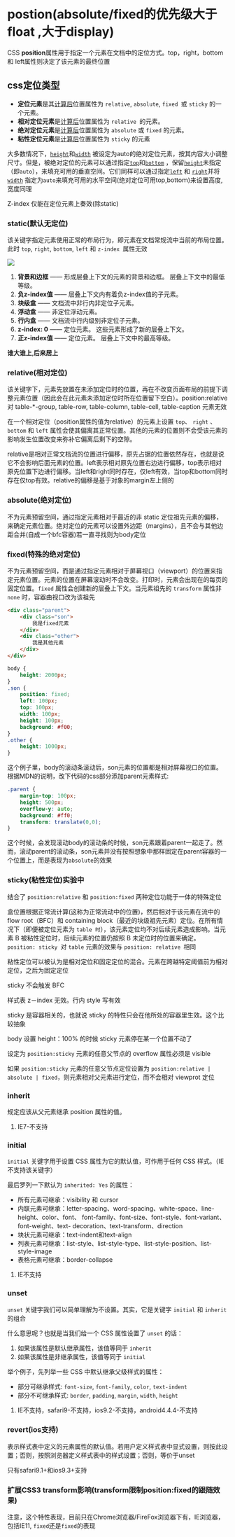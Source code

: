 # postion(absolute/fixed的优先级大于float ,大于display)

 CSS **position**属性用于指定一个元素在文档中的定位方式。top，right，bottom和 left属性则决定了该元素的最终位置

## css定位类型

- **定位元素**是其[计算后](https://developer.mozilla.org/zh-CN/docs/Web/CSS/computed_value)位置属性为 `relative`, `absolute`, `fixed `或 `sticky` 的一个元素。
- **相对定位元素**是[计算后](https://developer.mozilla.org/zh-CN/docs/Web/CSS/computed_value)位置属性为 `relative `的元素。
- **绝对定位元素**是[计算后](https://developer.mozilla.org/zh-CN/docs/Web/CSS/computed_value)位置属性为 `absolute` 或 `fixed` 的元素。
- **粘性定位元素**是[计算后](https://developer.mozilla.org/zh-CN/docs/Web/CSS/computed_value)位置属性为 `sticky` 的元素

大多数情况下，[`height`](https://developer.mozilla.org/zh-CN/docs/Web/CSS/height)和[`width`](https://developer.mozilla.org/zh-CN/docs/Web/CSS/width) 被设定为auto的绝对定位元素，按其内容大小调整尺寸。但是，被绝对定位的元素可以通过指定[`top`](https://developer.mozilla.org/zh-CN/docs/Web/CSS/top)和[`bottom`](https://developer.mozilla.org/zh-CN/docs/Web/CSS/bottom) ，保留[`height`](https://developer.mozilla.org/zh-CN/docs/Web/CSS/height)未指定（即`auto`），来填充可用的垂直空间。它们同样可以通过指定[`left`](https://developer.mozilla.org/zh-CN/docs/Web/CSS/left) 和 [`right`](https://developer.mozilla.org/zh-CN/docs/Web/CSS/right)并将[`width`](https://developer.mozilla.org/zh-CN/docs/Web/CSS/width) 指定为`auto`来填充可用的水平空间(绝对定位可用top,bottoｍ)来设置高度,宽度同理

Z-index 仅能在定位元素上奏效(除static)

### static(默认无定位)

该关键字指定元素使用正常的布局行为，即元素在文档常规流中当前的布局位置。此时 `top`, `right`, `bottom`, `left` 和 `z-index `属性无效

![](/home/xsh/桌面/markdown/imgs/2016-01-07_223349.png)



1. **背景和边框** —— 形成层叠上下文的元素的背景和边框。 层叠上下文中的最低等级。
2. **负z-index值** —— 层叠上下文内有着负z-index值的子元素。
3. **块级盒** —— 文档流中非行内非定位子元素。
4. **浮动盒** —— 非定位浮动元素。
5. **行内盒** —— 文档流中行内级别非定位子元素。
6. **z-index: 0** —— 定位元素。 这些元素形成了新的层叠上下文。
7. **正z-index值** —— 定位元素。 层叠上下文中的最高等级。

**谁大谁上**,**后来居上**

### relative(相对定位)

该关键字下，元素先放置在未添加定位时的位置，再在不改变页面布局的前提下调整元素位置（因此会在此元素未添加定位时所在位置留下空白）。position:relative 对 table-*-group, table-row, table-column, table-cell, table-caption 元素无效

在一个相对定位（position属性的值为relative）的元素上设置 `top`、 `right` 、 `bottom` 和 `left` 属性会使其偏离其正常位置。其他的元素的位置则不会受该元素的影响发生位置改变来弥补它偏离后剩下的空隙。

relative是相对正常文档流的位置进行偏移，原先占据的位置依然存在，也就是说它不会影响后面元素的位置。left表示相对原先位置右边进行偏移，top表示相对原先位置下边进行偏移。当left和right同时存在，仅left有效，当top和bottom同时存在仅top有效。relative的偏移是基于对象的margin左上侧的

### absolute(绝对定位)

不为元素预留空间，通过指定元素相对于最近的非 static 定位祖先元素的偏移，来确定元素位置。绝对定位的元素可以设置外边距（margins），且不会与其他边距合并(自成一个bfc容器)若一直寻找则为body定位

### fixed(特殊的绝对定位)

不为元素预留空间，而是通过指定元素相对于屏幕视口（viewport）的位置来指定元素位置。元素的位置在屏幕滚动时不会改变。打印时，元素会出现在的每页的固定位置。`fixed` 属性会创建新的层叠上下文。当元素祖先的 `transform`  属性非 `none` 时，容器由视口改为该祖先





```html
<div class="parent">
    <div class="son">
        我是fixed元素
    </div>
    <div class="other">
        我是其他元素
    </div>
</div>
```

```css
body {
    height: 2000px;
}
.son {
    position: fixed;
    left: 100px;
    top: 100px;
    width: 100px;
    height: 100px;
    background: #f00;
}
.other {
    height: 1000px;
}
```



这个例子里，body的滚动条滚动后，son元素的位置都是相对屏幕视口的位置。根据MDN的说明，改下代码的css部分添加parent元素样式:

```css
.parent {
    margin-top: 100px;
    height: 500px;
    overflow-y: auto;
    background: #ff0;
    transform: translate(0,0);
}
```

这个时候，会发现滚动body的滚动条的时候，son元素跟着parent一起走了。然而，滚动parent的滚动条，son元素并没有按照想象中那样固定在parent容器的一个位置上，而是表现为`absolute`的效果

### sticky(**粘性定位**)实验中

结合了 `position:relative` 和 `position:fixed` 两种定位功能于一体的特殊定位

盒位置根据正常流计算(这称为正常流动中的位置)，然后相对于该元素在流中的 flow root（BFC）和 containing block（最近的块级祖先元素）定位。在所有情况下（即便被定位元素为 `table 时`），该元素定位均不对后续元素造成影响。当元素 B 被粘性定位时，后续元素的位置仍按照 B 未定位时的位置来确定。`position: sticky `对 `table` 元素的效果与 `position: relative `相同

粘性定位可以被认为是相对定位和固定定位的混合。元素在跨越特定阈值前为相对定位，之后为固定定位

sticky 不会触发 BFC

样式表 z－index 无效。行内 style 写有效

sticky 是容器相关的，也就说 sticky 的特性只会在他所处的容器里生效。这个比较抽象

body 设置 height：100% 的时候 sticky 元素停在某一个位置不动了

设定为 `position:sticky` 元素的任意父节点的 overflow 属性必须是 visible

如果 `position:sticky` 元素的任意父节点定位设置为 `position:relative | absolute | fixed`，则元素相对父元素进行定位，而不会相对 viewprot 定位

### inherit

规定应该从父元素继承 position 属性的值。

1. IE7-不支持

### initial

`initial` 关键字用于设置 CSS 属性为它的默认值，可作用于任何 CSS 样式。（IE 不支持该关键字）

最后罗列一下默认为 `inherited: Yes` 的属性：

- 所有元素可继承：visibility 和 cursor
- 内联元素可继承：letter-spacing、word-spacing、white-space、line-height、color、font、 font-family、font-size、font-style、font-variant、font-weight、text- decoration、text-transform、direction
- 块状元素可继承：text-indent和text-align
- 列表元素可继承：list-style、list-style-type、list-style-position、list-style-image
- 表格元素可继承：border-collapse

1. IE不支持

### unset

`unset` 关键字我们可以简单理解为不设置。其实，它是关键字 `initial` 和 `inherit` 的组合

什么意思呢？也就是当我们给一个 CSS 属性设置了 `unset` 的话：

1. 如果该属性是默认继承属性，该值等同于 `inherit`
2. 如果该属性是非继承属性，该值等同于 `initial`

举个例子，先列举一些 CSS 中默认继承父级样式的属性：

- 部分可继承样式: `font-size`, `font-family`, `color`, `text-indent`
- 部分不可继承样式: `border`, `padding`, `margin`, `width`, `height`

1. IE不支持，safari9-不支持，ios9.2-不支持，android4.4.4-不支持

### revert(ios支持)

表示样式表中定义的元素属性的默认值。若用户定义样式表中显式设置，则按此设置；否则，按照浏览器定义样式表中的样式设置；否则，等价于unset 

只有safari9.1+和ios9.3+支持



### 扩展CSS3 transform影响(transform限制position:fixed的跟随效果)

注意，这个特性表现，目前只在Chrome浏览器/FireFox浏览器下有，IE浏览器，包括IE11, `fixed`还是`fixed`的表现

### 

